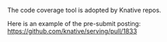 The code coverage tool is adopted by Knative repos.

Here is an example of the pre-submit posting: https://github.com/knative/serving/pull/1833

